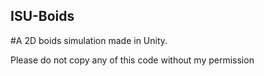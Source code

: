 ## ISU-Boids
#A 2D boids simulation made in Unity.

Please do not copy any of this code without my permission

